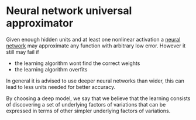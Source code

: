 # Neural network universal approximator

Given enough hidden units and at least one nonlinear activation a [neural network](neural_networks.md) may approximate any function with arbitrary low error. However it still may fail if
* the learning algorithm wont find the correct weights
* the learning algorithm overfits

In general it is advised to use deeper neural networks than wider, this can lead to less units needed for better accuracy.

By choosing a deep model, we say that we believe that the learning consists of discovering a set of underlying factors of variations that can be expressed in terms of other simpler underlying factors of variations.